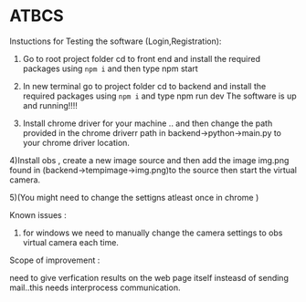 # ATBCS

Instuctions for Testing the software (Login,Registration):
1) Go to root project folder cd to front end and install the required packages using ```npm i``` and then type npm start 
2) In new terminal go to project folder cd to backend and install the required packages using ```npm i``` and type npm run dev
 The software is up and running!!!!
 
3) Install chrome driver for your machine .. and then change the path provided in the chrome driverr path in backend->python->main.py to your chrome driver location.

4)Install obs , create a new image source and then add the image img.png found in (backend->tempimage->img.png)to the source then start the virtual camera.

5)(You might need to change the settigns atleast once in chrome )

Known issues :

1) for windows we need to manually change the camera settings to obs virtual camera  each time.


Scope of improvement :

need to give verfication results on the web page itself insteasd of sending mail..this needs interprocess communication.



 
 
 
 

